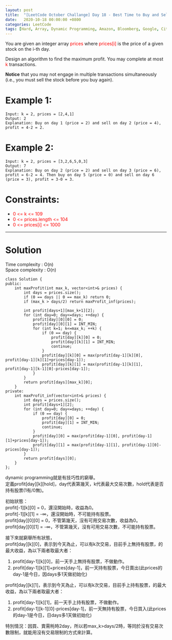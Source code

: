 ```yaml
---
layout: post
title:  "[LeetCode October Challange] Day 18 - Best Time to Buy and Sell Stock IV"
date:   2020-10-18 00:00:00 +0800
categories: LeetCode
tags: [Hard, Array, Dynamic Programming, Amazon, Bloomberg, Google, Citadel, C++]
---
```

You are given an integer array <font color="red">prices</font> where <font color="red">prices[i]</font> is the price of a given stock on the i-th day.  

Design an algorithm to find the maximum profit. You may complete at most <font color="red">k</font> transactions.  

**Notice** that you may not engage in multiple transactions simultaneously (i.e., you must sell the stock before you buy again).  

# Example 1:  
	Input: k = 2, prices = [2,4,1]
	Output: 2
	Explanation: Buy on day 1 (price = 2) and sell on day 2 (price = 4), profit = 4-2 = 2.

# Example 2:  
	Input: k = 2, prices = [3,2,6,5,0,3]
	Output: 7
	Explanation: Buy on day 2 (price = 2) and sell on day 3 (price = 6), profit = 6-2 = 4. Then buy on day 5 (price = 0) and sell on day 6 (price = 3), profit = 3-0 = 3.

# Constraints:  
- <font color="red">0 <= k <= 109</font>
- <font color="red">0 <= prices.length <= 104</font>
- <font color="red">0 <= prices[i] <= 1000</font>

______________________  

# Solution  

Time complexity : O(n)  
Space complexity : O(n)  

	class Solution {
	public:
	    int maxProfit(int max_k, vector<int>& prices) {
	        int days = prices.size();
	        if (0 == days || 0 == max_k) return 0;
	        if (max_k > days/2) return maxProfit_inf(prices);
	        
	        int profit[days+1][max_k+1][2];
	        for (int day=0; day<=days; ++day) {
	            profit[day][0][0] = 0;
	            profit[day][0][1] = INT_MIN;
	            for (int k=1; k<=max_k; ++k) {
	                if (0 == day) {
	                    profit[day][k][0] = 0;
	                    profit[day][k][1] = INT_MIN;
	                    continue;
	                }
	                profit[day][k][0] = max(profit[day-1][k][0], profit[day-1][k][1]+prices[day-1]);
	                profit[day][k][1] = max(profit[day-1][k][1], profit[day-1][k-1][0]-prices[day-1]);
	            }
	        }
	        return profit[days][max_k][0];
	    }
	private:
	    int maxProfit_inf(vector<int>& prices) {
	        int days = prices.size();
	        int profit[days+1][2];
	        for (int day=0; day<=days; ++day) {
	            if (0 == day) {
	                profit[day][0] = 0;
	                profit[day][1] = INT_MIN;
	                continue;
	            }
	            profit[day][0] = max(profit[day-1][0], profit[day-1][1]+prices[day-1]);
	            profit[day][1] = max(profit[day-1][1], profit[day-1][0]-prices[day-1]);
	        }
	        return profit[days][0];
	    }
	};

dynamic programming就是有技巧性的窮舉。  
定義profit\[day\]\[k\]\[hold\]，day代表第幾天，k代表最大交易次數，hold代表是否持有股票(1有/0無)。  

初始狀態：  
profit\[-1\]\[k\]\[0\] = 0，還沒開始時，收益為0。  
profit\[-1\]\[k\]\[1\] = -∞，還沒開始時，不可能持有股票。  
profit\[day\]\[0\]\[0\] = 0，不管第幾天，沒有可用交易次數，收益為0。  
profit\[day\]\[0\]\[1\] = -∞，不管第幾天，沒有可用交易次數，不可能持有股票。  

接下來就窮舉所有狀態，  
profit\[day\]\[k\]\[0\]，表示到今天為止，可以有k次交易，目前手上無持有股票，的最大收益，為以下兩者取最大者：  
1. profit\[day-1\]\[k\]\[0\]，前一天手上無持有股票，不做動作。
2. profit\[day-1\]\[k\]\[1\]+prices\[day-1\]，前一天持有股票，今日賣出(此prices的day-1是今日，因days多1天做初始化)

profit\[day\]\[k\]\[1\]，表示到今天為止，可以有k次交易，目前手上持有股票，的最大收益，為以下兩者取最大者：  
1. profit\[day-1\]\[k\]\[1\]，前一天手上持有股票，不做動作。
2. profit\[day-1\]\[k-1\]\[0\]-prices\[day-1\]，前一天無持有股票，今日買入(此prices的day-1是今日，日days多1天做初始化)

特別情況：因買、賣需秏時2day，所以若max_k>days/2時，等同於沒有交易次數限制，就能用沒有交易限制的方式來計算。